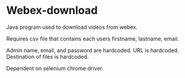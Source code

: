 # Webex-download
Java program used to download videos from webex.

Requires csv file that contains each users firstname, lastname, email.

Admin name, email, and password are hardcoded. URL is hardcoded. Destination of files is hardcoded.

Dependent on selenium chrome driver.
